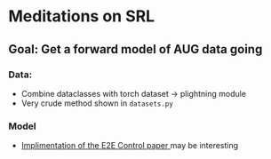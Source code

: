 # Meditations on SRL 

## Goal: Get a forward model of AUG data going 


### Data: 
    
- Combine dataclasses with torch dataset -> plightning module
- Very crude method shown in `datasets.py`

### Model 
- [Implimentation of the E2E Control paper  ](https://github.com/RoboticsDesignLab/jitterbug/blob/master/benchmarks/VAE_LLD.py) may be interesting 